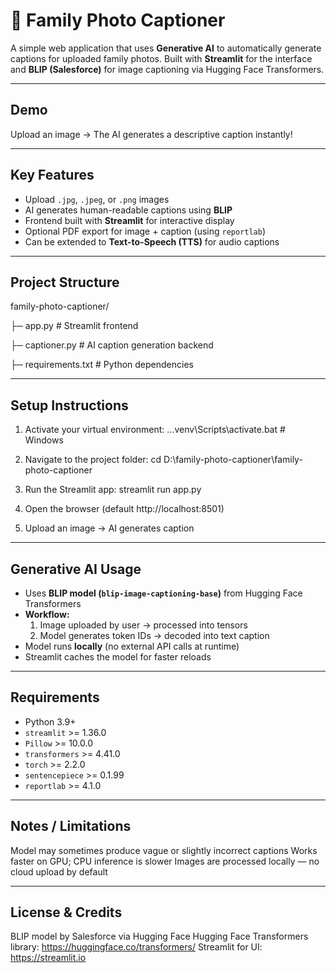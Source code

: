 # 📸 Family Photo Captioner

A simple web application that uses **Generative AI** to automatically generate captions for uploaded family photos. Built with **Streamlit** for the interface and **BLIP (Salesforce)** for image captioning via Hugging Face Transformers.

---

## Demo

Upload an image → The AI generates a descriptive caption instantly!  

---

## Key Features

- Upload `.jpg`, `.jpeg`, or `.png` images  
- AI generates human-readable captions using **BLIP**  
- Frontend built with **Streamlit** for interactive display  
- Optional PDF export for image + caption (using `reportlab`)  
- Can be extended to **Text-to-Speech (TTS)** for audio captions  

---

## **Project Structure**

family-photo-captioner/


├─ app.py # Streamlit frontend

├─ captioner.py # AI caption generation backend

├─ requirements.txt # Python dependencies

---

## Setup Instructions

1. Activate your virtual environment:
..\.venv\Scripts\activate.bat   # Windows

2. Navigate to the project folder:
cd D:\family-photo-captioner\family-photo-captioner

3. Run the Streamlit app:
streamlit run app.py

4. Open the browser (default http://localhost:8501)

5. Upload an image → AI generates caption

---

## Generative AI Usage

- Uses **BLIP model (`blip-image-captioning-base`)** from Hugging Face Transformers  
- **Workflow:**
  1. Image uploaded by user → processed into tensors  
  2. Model generates token IDs → decoded into text caption  
- Model runs **locally** (no external API calls at runtime)  
- Streamlit caches the model for faster reloads  

---

## Requirements

- Python 3.9+  
- `streamlit` >= 1.36.0  
- `Pillow` >= 10.0.0  
- `transformers` >= 4.41.0  
- `torch` >= 2.2.0  
- `sentencepiece` >= 0.1.99  
- `reportlab` >= 4.1.0  

---

## Notes / Limitations

Model may sometimes produce vague or slightly incorrect captions
Works faster on GPU; CPU inference is slower
Images are processed locally — no cloud upload by default

---

## License & Credits

BLIP model by Salesforce via Hugging Face
Hugging Face Transformers library: https://huggingface.co/transformers/
Streamlit for UI: https://streamlit.io